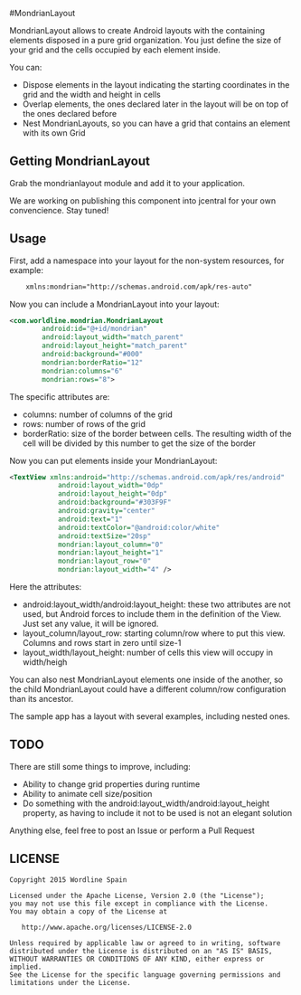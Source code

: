 #MondrianLayout

MondrianLayout allows to create Android layouts with the containing elements disposed in a pure grid organization. You just define the size of your grid and the cells occupied by each element inside.

You can:

* Dispose elements in the layout indicating the starting coordinates in the grid and the width and height in cells
* Overlap elements, the ones declared later in the layout will be on top of the ones declared before
* Nest MondrianLayouts, so you can have a grid that contains an element with its own Grid

## Getting MondrianLayout

Grab the mondrianlayout module and add it to your application.

We are working on publishing this component into jcentral for your own convencience. Stay tuned!

## Usage

First, add a namespace into your layout for the non-system resources, for example:

```xml
    xmlns:mondrian="http://schemas.android.com/apk/res-auto"
```

Now you can include a MondrianLayout into your layout:

```xml
<com.worldline.mondrian.MondrianLayout
        android:id="@+id/mondrian"
        android:layout_width="match_parent"
        android:layout_height="match_parent"
        android:background="#000"
        mondrian:borderRatio="12"
        mondrian:columns="6"
        mondrian:rows="8">
```

The specific attributes are:

* columns: number of columns of the grid
* rows: number of rows of the grid
* borderRatio: size of the border between cells. The resulting width of the cell will be divided by this number to get the size of the border

Now you can put elements inside your MondrianLayout:

```xml
<TextView xmlns:android="http://schemas.android.com/apk/res/android"
            android:layout_width="0dp"
            android:layout_height="0dp"
            android:background="#303F9F"
            android:gravity="center"
            android:text="1"
            android:textColor="@android:color/white"
            android:textSize="20sp"
            mondrian:layout_column="0"
            mondrian:layout_height="1"
            mondrian:layout_row="0"
            mondrian:layout_width="4" />
```

Here the attributes:

* android:layout_width/android:layout_height: these two attributes are not used, but Android forces to include them in the definition of the View. Just set any value, it will be ignored.
* layout_column/layout_row: starting column/row where to put this view. Columns and rows start in zero until size-1
* layout_width/layout_height: number of cells this view will occupy in width/heigh

You can also nest MondrianLayout elements one inside of the another, so the child MondrianLayout could have a different column/row configuration than its ancestor.

The sample app has a layout with several examples, including nested ones.

## TODO

There are still some things to improve, including:

* Ability to change grid properties during runtime
* Ability to animate cell size/position 
* Do something with the android:layout_width/android:layout_height property, as having to include it not to be used is not an elegant solution

Anything else, feel free to post an Issue or perform a Pull Request

## LICENSE ##

    Copyright 2015 Wordline Spain

    Licensed under the Apache License, Version 2.0 (the "License");
    you may not use this file except in compliance with the License.
    You may obtain a copy of the License at

       http://www.apache.org/licenses/LICENSE-2.0

    Unless required by applicable law or agreed to in writing, software
    distributed under the License is distributed on an "AS IS" BASIS,
    WITHOUT WARRANTIES OR CONDITIONS OF ANY KIND, either express or implied.
    See the License for the specific language governing permissions and
    limitations under the License.


